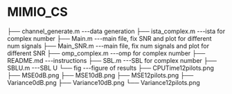 # MIMIO_CS


├── channel_generate.m     ---data generation
├── ista_complex.m         ---ista for complex number
├── Main.m                 ---main file, fix SNR and plot for different num signals
├── Main_SNR.m             ---main file, fix num signals and plot for different SNR
├── omp_complex.m          ---omp for complex number
├── README.md              ---instructions
├── SBL.m                  ---SBL for complex number
├── SBLU.m                 ---SBL U
└── fig                     ---figure of results
        ├── CPUTime12pilots.png
        ├── MSE0dB.png
        ├── MSE10dB.png
        ├── MSE12pilots.png
        ├── Variance0dB.png
        ├── Variance10dB.png
        └── Variance12pilots.png
